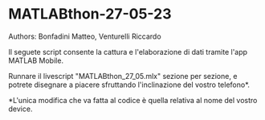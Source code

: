 # MATLABthon-27-05-23

Authors: Bonfadini Matteo, Venturelli Riccardo

Il seguete script consente la cattura e l'elaborazione di dati tramite l'app MATLAB Mobile.

Runnare il livescript "MATLABthon_27_05.mlx" sezione per sezione, e potrete disegnare a piacere sfruttando l'inclinazione del vostro telefono*.


*L'unica modifica che va fatta al codice è quella relativa al nome del vostro device.

